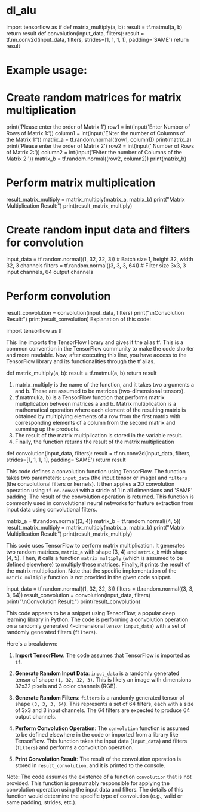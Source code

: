 # dl_alu
import tensorflow as tf
def matrix_multiply(a, b):
    result = tf.matmul(a, b)
    return result
def convolution(input_data, filters):
    result = tf.nn.conv2d(input_data, filters, strides=[1, 1, 1, 1], padding='SAME')
    return result
# Example usage:
# Create random matrices for matrix multiplication
print('Please enter the order of Matrix 1')
row1 = int(input('Enter Number of Rows of Matrix 1:'))
column1 = int(input('ENter the number of Columns of the Matrix 1:'))
matrix_a = tf.random.normal((row1, column1))
print(matrix_a)
print('Please enter the order of Matrix 2')
row2 = int(input(' Number of Rows of Matrix 2:'))
column2 = int(input('ENter the number of Columns of the Matrix 2:'))
matrix_b = tf.random.normal((row2, column2))
print(matrix_b)
# Perform matrix multiplication
result_matrix_multiply = matrix_multiply(matrix_a, matrix_b)
print("Matrix Multiplication Result:")
print(result_matrix_multiply)
# Create random input data and filters for convolution
input_data = tf.random.normal((1, 32, 32, 3))  # Batch size 1, height 32, width 32, 3 channels
filters = tf.random.normal((3, 3, 3, 64))  # Filter size 3x3, 3 input channels, 64 output channels
# Perform convolution
result_convolution = convolution(input_data, filters)
print("\nConvolution Result:")
print(result_convolution)
Explanation of this code:


import tensorflow as tf

This line imports the TensorFlow library and gives it the alias tf. This is a common convention in the TensorFlow community to make the code shorter and more readable.
Now, after executing this line, you have access to the TensorFlow library and its functionalities through the tf alias.

def matrix_multiply(a, b):
    result = tf.matmul(a, b)
    return result

1.	matrix_multiply is the name of the function, and it takes two arguments a and b. These are assumed to be matrices (two-dimensional tensors).
2.	tf.matmul(a, b) is a TensorFlow function that performs matrix multiplication between matrices a and b. Matrix multiplication is a mathematical operation where each element of the resulting matrix is obtained by multiplying elements of a row from the first matrix with corresponding elements of a column from the second matrix and summing up the products.
3.	The result of the matrix multiplication is stored in the variable result.
4.	Finally, the function returns the result of the matrix multiplication

def convolution(input_data, filters): 
result = tf.nn.conv2d(input_data, filters, strides=[1, 1, 1, 1], padding='SAME') 
return result

This code defines a convolution function using TensorFlow. The function takes two parameters: `input_data` (the input tensor or image) and `filters` (the convolutional filters or kernels). It then applies a 2D convolution operation using `tf.nn.conv2d` with a stride of 1 in all dimensions and 'SAME' padding. The result of the convolution operation is returned. This function is commonly used in convolutional neural networks for feature extraction from input data using convolutional filters.

matrix_a = tf.random.normal((3, 4)) 
matrix_b = tf.random.normal((4, 5)) 
result_matrix_multiply = matrix_multiply(matrix_a, matrix_b) 
print("Matrix Multiplication Result:") 
print(result_matrix_multiply)

This code uses TensorFlow to perform matrix multiplication. It generates two random matrices, `matrix_a` with shape (3, 4) and `matrix_b` with shape (4, 5). Then, it calls a function `matrix_multiply` (which is assumed to be defined elsewhere) to multiply these matrices. Finally, it prints the result of the matrix multiplication. Note that the specific implementation of the `matrix_multiply` function is not provided in the given code snippet.

input_data = tf.random.normal((1, 32, 32, 3)) 
filters = tf.random.normal((3, 3, 3, 64)) 
result_convolution = convolution(input_data, filters) 
print("\nConvolution Result:") 
print(result_convolution)

This code appears to be a snippet using TensorFlow, a popular deep learning library in Python. The code is performing a convolution operation on a randomly generated 4-dimensional tensor (`input_data`) with a set of randomly generated filters (`filters`).

Here's a breakdown:

1. **Import TensorFlow**: The code assumes that TensorFlow is imported as `tf`.

2. **Generate Random Input Data**: `input_data` is a randomly generated tensor of shape `(1, 32, 32, 3)`. This is likely an image with dimensions 32x32 pixels and 3 color channels (RGB).

3. **Generate Random Filters**: `filters` is a randomly generated tensor of shape `(3, 3, 3, 64)`. This represents a set of 64 filters, each with a size of 3x3 and 3 input channels. The 64 filters are expected to produce 64 output channels.

4. **Perform Convolution Operation**: The `convolution` function is assumed to be defined elsewhere in the code or imported from a library like TensorFlow. This function takes the input data (`input_data`) and filters (`filters`) and performs a convolution operation.

5. **Print Convolution Result**: The result of the convolution operation is stored in `result_convolution`, and it is printed to the console.

Note: The code assumes the existence of a function `convolution` that is not provided. This function is presumably responsible for applying the convolution operation using the input data and filters. The details of this function would determine the specific type of convolution (e.g., valid or same padding, strides, etc.).
